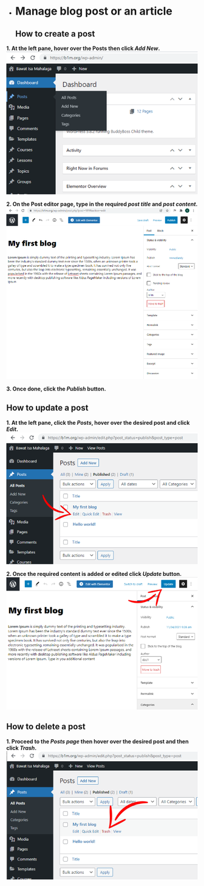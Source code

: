 - # Manage blog post or an article
  <h2>How to create a post</h2>
  
**1. At the left pane, hover over the Posts then click _Add New_.**
![Image2.1](/img/2.1.PNG)


**2. On the Post editor page, type in the required _post title_ and _post content_.**
![Image2.2](/img/2.2.PNG)


**3. Once done, click the _Publish_ button.**

  <h2>How to update a post</h2>
  
**1. At the left pane, click the _Posts_, hover over the desired post and click _Edit_.**
![Image2.3](/img/2.3.png) 


**2. Once the required content is added or edited click _Update_ button.** 
![Image2.4](/img/2.4.PNG)   

  <h2>How to delete a post</h2>
  
**1. Proceed to the _Posts page_ then hover over the desired post and then click _Trash_.**
![Image2.5](/img/2.5.PNG)
